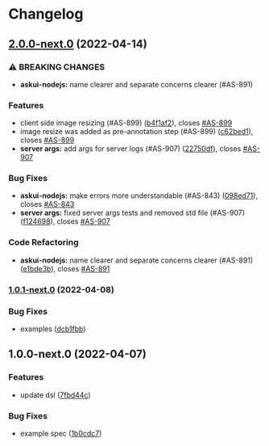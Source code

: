 # Changelog

## [2.0.0-next.0](https://gitlab.com/vqa4gui/mvp/askui/compare/1.0.1-next.0...2.0.0-next.0) (2022-04-14)


### ⚠ BREAKING CHANGES

* **askui-nodejs:** name clearer and separate concerns clearer (#AS-891)

### Features

* client side image  resizing (#AS-899) ([b4f1af2](https://gitlab.com/vqa4gui/mvp/askui/commit/b4f1af26b04f8dafa2fdf7147150a6a1ef671acb)), closes [#AS-899](https://gitlab.com/vqa4gui/mvp/askui/issues/AS-899)
* image resize was added as pre-annotation step (#AS-899) ([c62bed1](https://gitlab.com/vqa4gui/mvp/askui/commit/c62bed14bdcbd0321a3d5686f6317b2304e89bae)), closes [#AS-899](https://gitlab.com/vqa4gui/mvp/askui/issues/AS-899)
* **server args:** add args for server logs (#AS-907) ([22750df](https://gitlab.com/vqa4gui/mvp/askui/commit/22750df93b78008cdcc9a2c6b4c6c3116c38aa52)), closes [#AS-907](https://gitlab.com/vqa4gui/mvp/askui/issues/AS-907)


### Bug Fixes

* **askui-nodejs:** make errors more understandable (#AS-843) ([098ed71](https://gitlab.com/vqa4gui/mvp/askui/commit/098ed717a4fb7396de8b9bff4b2c5223bf2b41d9)), closes [#AS-843](https://gitlab.com/vqa4gui/mvp/askui/issues/AS-843)
* **server args:** fixed server args tests and removed std file (#AS-907) ([f124698](https://gitlab.com/vqa4gui/mvp/askui/commit/f124698ba4f27e87da2333c80a696a3183198800)), closes [#AS-907](https://gitlab.com/vqa4gui/mvp/askui/issues/AS-907)


### Code Refactoring

* **askui-nodejs:** name clearer and separate concerns clearer (#AS-891) ([e1bde3b](https://gitlab.com/vqa4gui/mvp/askui/commit/e1bde3b6391002fbedcc4d4197ff4f4b6b3f996d)), closes [#AS-891](https://gitlab.com/vqa4gui/mvp/askui/issues/AS-891)

### [1.0.1-next.0](https://gitlab.com/vqa4gui/mvp/askui/compare/1.0.0-next.0...1.0.1-next.0) (2022-04-08)


### Bug Fixes

* examples ([dcb1fbb](https://gitlab.com/vqa4gui/mvp/askui/commit/dcb1fbb3853f8e3ed76726f13d5cbb8b4adc4a32))

## 1.0.0-next.0 (2022-04-07)


### Features

* update dsl ([7fbd44c](https://gitlab.com/vqa4gui/mvp/askui/commit/7fbd44c12253ec33f1abf1e355673e1914345210))


### Bug Fixes

* example spec ([1b0cdc7](https://gitlab.com/vqa4gui/mvp/askui/commit/1b0cdc7c4931e6414d376858e76d0628f5ef8d0e))